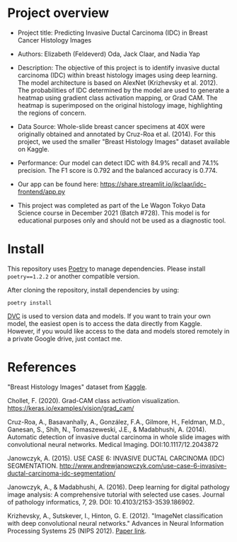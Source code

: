 # Project overview
- Project title: Predicting Invasive Ductal Carcinoma (IDC) in Breast Cancer Histology Images

- Authors: Elizabeth (Feldeverd) Oda, Jack Claar, and Nadia Yap

- Description: The objective of this project is to identify invasive ductal carcinoma (IDC) within breast histology images using deep learning. The model architecture is based on AlexNet (Krizhevsky et al. 2012). The probabilities of IDC determined by the model are used to generate a heatmap using gradient class activation mapping, or Grad CAM. The heatmap is superimposed on the original histology image, highlighting the regions of concern.

- Data Source: Whole-slide breast cancer specimens at 40X were originally obtained and annotated by Cruz-Roa et al. (2014). For this project, we used the smaller "Breast Histology Images" dataset available on Kaggle.

- Performance: Our model can detect IDC with 84.9% recall and 74.1% precision. The F1 score is 0.792 and the balanced accuracy is 0.774.

- Our app can be found here: https://share.streamlit.io/jkclaar/idc-frontend/app.py

- This project was completed as part of the Le Wagon Tokyo Data Science course in December 2021 (Batch #728). This model is for educational purposes only and should not be used as a diagnostic tool.

# Install

This repository uses [Poetry](https://python-poetry.org/docs/) to manage dependencies. Please install `poetry==1.2.2` or another compatible version.

After cloning the repository, install dependencies by using:
```
poetry install
```

[DVC](https://dvc.org/) is used to version data and models. If you want to train your own model, the easiest open is to access the data directly from Kaggle. However, if you would like access to the data and models stored remotely in a private Google drive, just contact me.


# References

"Breast Histology Images" dataset from [Kaggle](https://www.kaggle.com/simjeg/lymphoma-subtype-classification-fl-vs-cll).

Chollet, F. (2020). Grad-CAM class activation visualization. https://keras.io/examples/vision/grad_cam/

Cruz-Roa, A., Basavanhally, A., González, F.A., Gilmore, H., Feldman, M.D., Ganesan, S., Shih, N., Tomaszeweski, J.E., & Madabhushi, A. (2014). Automatic detection of invasive ductal carcinoma in whole slide images with convolutional neural networks. Medical Imaging. DOI:10.1117/12.2043872

Janowczyk, A. (2015). USE CASE 6: INVASIVE DUCTAL CARCINOMA (IDC) SEGMENTATION. http://www.andrewjanowczyk.com/use-case-6-invasive-ductal-carcinoma-idc-segmentation/

Janowczyk, A., & Madabhushi, A. (2016). Deep learning for digital pathology image analysis: A comprehensive tutorial with selected use cases. Journal of pathology informatics, 7, 29. DOI: 10.4103/2153-3539.186902.

Krizhevsky, A., Sutskever, I., Hinton, G. E. (2012). "ImageNet classification with deep convolutional neural networks." Advances in Neural Information Processing Systems 25 (NIPS 2012). [Paper link](https://papers.nips.cc/paper/2012/file/c399862d3b9d6b76c8436e924a68c45b-Paper.pdf).
